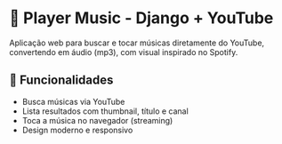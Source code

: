# 🎵 Player Music - Django + YouTube

Aplicação web para buscar e tocar músicas diretamente do YouTube, convertendo em áudio (mp3), com visual inspirado no Spotify.

## 🚀 Funcionalidades
- Busca músicas via YouTube
- Lista resultados com thumbnail, título e canal
- Toca a música no navegador (streaming)
- Design moderno e responsivo
